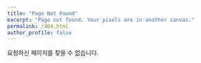 ```yaml
---
title: "Page Not Found"
excerpt: "Page not found. Your pixels are in another canvas."
permalink: /404.html
author_profile: false
---
```


요청하신 페이지를 찾을 수 없습니다.

<script>
  var GOOG_FIXURL_LANG = 'en';
  var GOOG_FIXURL_SITE = 'https://JihunSKKU.github.io'
</script>
<script src="https://linkhelp.clients.google.com/tbproxy/lh/wm/fixurl.js">
</script>
